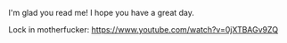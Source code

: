 I'm glad you read me! I hope you have a great day.

Lock in motherfucker:
https://www.youtube.com/watch?v=0jXTBAGv9ZQ
